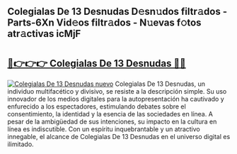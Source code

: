 ## Colegialas De 13 Desnudas D𝚎sn𝚞dos filtr𝚊dos - Parts-6Xn Vid𝚎os filtr𝚊dos - N𝚞evas f𝚘tos atr𝚊ctivas icMjF

# <h2><a href="http://mb8701o.tromn.icu/?c=Colegialas+De+13+Desnudas">🔗👉👉👉 Colegialas De 13 Desnudas 🔗🔗</a></h2>

[![Colegialas De 13 Desnudas nuevo](https://i.imgur.com/pEAQMta.gif)](http://mb8701o.tromn.icu/?c=Colegialas+De+13+Desnudas)
Colegialas De 13 Desnudas, un individuo multifacético y divisivo, se resiste a la descripción simple. Su uso innovador de los medios digitales para la autopresentación ha cautivado y enfurecido a los espectadores, estimulando debates sobre el consentimiento, la identidad y la esencia de las sociedades en línea. A pesar de la ambigüedad de sus intenciones, su impacto en la cultura en línea es indiscutible. Con un espíritu inquebrantable y un atractivo innegable, el alcance de Colegialas De 13 Desnudas en el universo digital es ilimitado.
